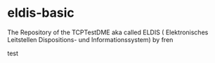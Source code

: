 # eldis-basic
 The Repository of the TCPTestDME aka called ELDIS ( Elektronisches Leitstellen Dispositions- und Informationssystem) by fren

test
